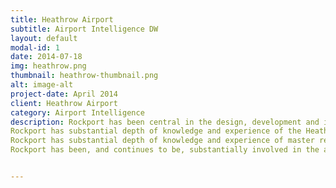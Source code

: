 ```yaml
---
title: Heathrow Airport
subtitle: Airport Intelligence DW
layout: default
modal-id: 1
date: 2014-07-18
img: heathrow.png
thumbnail: heathrow-thumbnail.png
alt: image-alt
project-date: April 2014
client: Heathrow Airport
category: Airport Intelligence
description: Rockport has been central in the design, development and implementation of the Heathrow Airport Data Repository (ADR), compliant with the Heathrow Common Information Model (CIM) and the Heathrow Integrated Baggage message services. Rockport had previously designed, developed and deployed the South East Baggage MIS (SE MIS), a standard integrated model for Baggage information.
Rockport has substantial depth of knowledge and experience of the Heathrow Common Information Model (CIM), having worked closely with Heathrow IT personnel on a number of Information Management initiatives, including Baggage and Airport Operations.
Rockport has substantial depth of knowledge and experience of master reference data management in general, and at Heathrow Airport in particular, having been closely involved in many Airport capital projects.
Rockport has been, and continues to be, substantially involved in the assurance of messaging and message content for all provider systems for ADRMIS, including bag, flight, equipment and facility messages.


---
```

